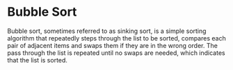 # Bubble Sort

Bubble sort, sometimes referred to as sinking sort, is a simple sorting algorithm that repeatedly steps through the list to be sorted,
compares each pair of adjacent items and swaps them if they are in the wrong order. The pass through the list is repeated until no swaps 
are needed, which indicates that the list is sorted.
